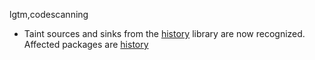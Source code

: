 lgtm,codescanning
* Taint sources and sinks from the [history](https://npmjs.com/package/history) library are now recognized.
  Affected packages are
    [history](https://www.npmjs.com/package/history)
